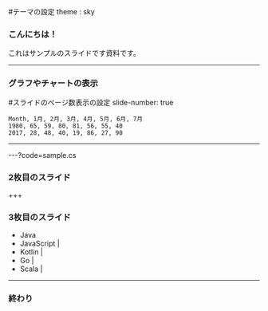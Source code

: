 #テーマの設定
theme : sky

### こんにちは！


これはサンプルのスライドです資料です。

---


### グラフやチャートの表示

#スライドのページ数表示の設定
slide-number: true

<canvas data-chart="radar">


    Month, 1月, 2月, 3月, 4月, 5月, 6月, 7月
    1980, 65, 59, 80, 81, 56, 55, 40
    2017, 28, 48, 40, 19, 86, 27, 90


</canvas>


---

---?code=sample.cs

### 2枚目のスライド

+++

### 3枚目のスライド

- Java
- JavaScript |
- Kotlin |
- Go |
- Scala |

---

### 終わり

